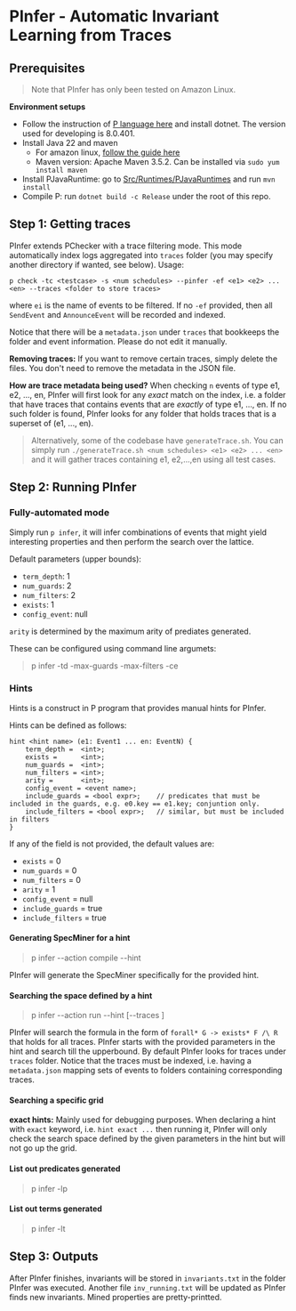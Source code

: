 # PInfer - Automatic Invariant Learning from Traces
## Prerequisites
> Note that PInfer has only been tested on Amazon Linux.

**Environment setups**
- Follow the instruction of [P language here](https://p-org.github.io/P/getstarted/install/) and install dotnet. The version used for developing is 8.0.401.
- Install Java 22 and maven
    + For amazon linux, [follow the guide here](https://docs.aws.amazon.com/corretto/latest/corretto-22-ug/generic-linux-install.html#rpm-linux-install-instruct)
    + Maven version: Apache Maven 3.5.2. Can be installed via `sudo yum install maven`
- Install PJavaRuntime: go to [Src/Runtimes/PJavaRuntimes](./Src/PRuntimes/PJavaRuntime/) and run `mvn install`
- Compile P: run `dotnet build -c Release` under the root of this repo. 

## Step 1: Getting traces
PInfer extends PChecker with a trace filtering mode. This mode automatically index logs aggregated into `traces` folder (you may specify another directory if wanted, see below). Usage:
```
p check -tc <testcase> -s <num schedules> --pinfer -ef <e1> <e2> ... <en> --traces <folder to store traces>
```
where `ei` is the name of events to be filtered. If no `-ef` provided, then all `SendEvent` and `AnnounceEvent` will be recorded and indexed. 

Notice that there will be a `metadata.json` under `traces` that bookkeeps the folder and event information. Please do not edit it manually.

**Removing traces:** If you want to remove certain traces, simply delete the files. You don't need to remove the metadata in the JSON file.

**How are trace metadata being used?** When checking `n` events of type e1, e2, ..., en, PInfer will first look for any *exact* match on the index, i.e. a folder that have traces that contains events that are *exactly* of type e1, ..., en. If no such folder is found, PInfer looks for any folder that holds traces that is a superset of (e1, ..., en). 

> Alternatively, some of the codebase have `generateTrace.sh`. You can simply run `./generateTrace.sh <num schedules> <e1> <e2> ... <en>` and it will gather traces containing e1, e2,...,en using all test cases. 

## Step 2: Running PInfer
### Fully-automated mode
Simply run `p infer`, it will infer combinations of events that might yield interesting properties and then perform the search over the lattice. 

Default parameters (upper bounds): 
- `term_depth`: 1
- `num_guards`: 2
- `num_filters`: 2
- `exists`: 1
- `config_event`: null

`arity` is determined by the maximum arity of prediates generated. 

These can be configured using command line argumets:
> p infer -td <max term depth> -max-guards <max conj in guards> -max-filters <max conj. in filters> -ce <event name>

### Hints
Hints is a construct in P program that provides manual hints for PInfer. 

Hints can be defined as follows:
```
hint <hint name> (e1: Event1 ... en: EventN) {
    term_depth =  <int>;
    exists =      <int>;
    num_guards =  <int>;
    num_filters = <int>;
    arity =       <int>;
    config_event = <event name>;
    include_guards = <bool expr>;    // predicates that must be included in the guards, e.g. e0.key == e1.key; conjuntion only.
    include_filters = <bool expr>;   // similar, but must be included in filters
}
```

If any of the field is not provided, the default values are:
- `exists` = 0
- `num_guards` = 0
- `num_filters` = 0
- `arity` = 1
- `config_event` = null
- `include_guards` = true
- `include_filters` = true

#### Generating SpecMiner for a hint
> p infer --action compile --hint <name of the hint>

PInfer will generate the SpecMiner specifically for the provided hint.

#### Searching the space defined by a hint
> p infer --action run --hint <name of hint> \[--traces <folder>\]

PInfer will search the formula in the form of `forall* G -> exists* F /\ R` that holds for all traces. PInfer starts with the provided parameters in the hint and search till the upperbound. 
By default PInfer looks for traces under `traces` folder. Notice that the traces must be indexed, i.e. having a `metadata.json` mapping sets of events to folders containing corresponding traces.

#### Searching a specific grid
**exact hints:** Mainly used for debugging purposes. When declaring a hint with `exact` keyword, i.e. `hint exact ...` then running it, PInfer will only check the search space defined by the given parameters in the hint but will not go up the grid. 

#### List out predicates generated
> p infer -lp
#### List out terms generated
> p infer -lt

## Step 3: Outputs
After PInfer finishes, invariants will be stored in `invariants.txt` in the folder PInfer was executed. Another file `inv_running.txt` will be updated as PInfer finds new invariants. Mined properties are pretty-printted. 